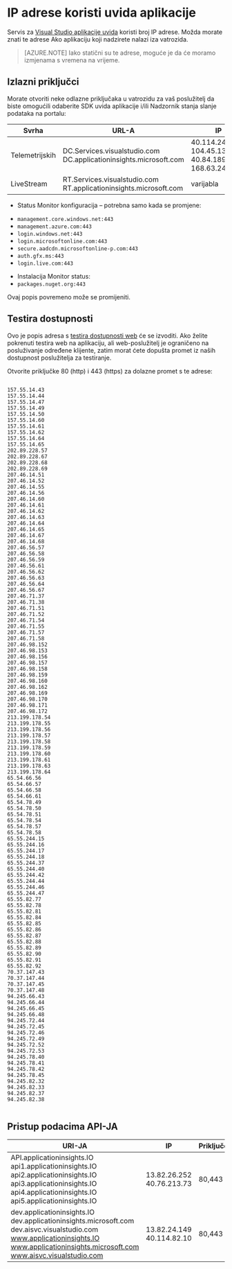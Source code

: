 <properties 
    pageTitle="IP adrese koristi aplikacije uvida | Microsoft Azure"
    description="Iznimke vatrozida poslužitelja potrebnih uvida aplikacije" 
    services="application-insights"
    documentationCenter=".net"
    authors="alancameronwills" 
    manager="douge"/>

<tags 
    ms.service="application-insights" 
    ms.workload="tbd" 
    ms.tgt_pltfrm="ibiza" 
    ms.devlang="na" 
    ms.topic="article" 
    ms.date="08/24/2016" 
    ms.author="awills"/>
 
# <a name="ip-addresses-used-by-application-insights"></a>IP adrese koristi uvida aplikacije

Servis za [Visual Studio aplikacije uvida](app-insights-overview.md) koristi broj IP adrese. Možda morate znati te adrese Ako aplikaciju koji nadzirete nalazi iza vatrozida.

> [AZURE.NOTE] Iako statični su te adrese, moguće je da će moramo izmjenama s vremena na vrijeme.


## <a name="outgoing-ports"></a>Izlazni priključci

Morate otvoriti neke odlazne priključaka u vatrozidu za vaš poslužitelj da biste omogućili odaberite SDK uvida aplikacije i/ili Nadzornik stanja slanje podataka na portalu:

|Svrha|URL-A|IP|Priključci
|---|---|---|---
| Telemetrijskih|DC.Services.visualstudio.com<br/>DC.applicationinsights.microsoft.com| 40.114.241.141<br/>104.45.136.42<br/>40.84.189.107<br/>168.63.242.221|443
|LiveStream|RT.Services.visualstudio.com<br/>RT.applicationinsights.microsoft.com |varijabla|443



+ Status Monitor konfiguracija – potrebna samo kada se promjene:
 -  `management.core.windows.net:443` 
 -  `management.azure.com:443`
 -  `login.windows.net:443`
 -  `login.microsoftonline.com:443`
 -  `secure.aadcdn.microsoftonline-p.com:443`
 -  `auth.gfx.ms:443`
 -  `login.live.com:443`
+ Instalacija Monitor status:
 +  `packages.nuget.org:443`

Ovaj popis povremeno može se promijeniti.

## <a name="availability-tests"></a>Testira dostupnosti

Ovo je popis adresa s [testira dostupnosti web](app-insights-monitor-web-app-availability.md) će se izvoditi. Ako želite pokrenuti testira web na aplikaciju, ali web-poslužitelj je ograničeno na posluživanje određene klijente, zatim morat ćete dopušta promet iz naših dostupnost poslužitelja za testiranje.

Otvorite priključke 80 (http) i 443 (https) za dolazne promet s te adrese:

```

157.55.14.43
157.55.14.44
157.55.14.47
157.55.14.49
157.55.14.50
157.55.14.60
157.55.14.61
157.55.14.62
157.55.14.64
157.55.14.65
202.89.228.57
202.89.228.67
202.89.228.68
202.89.228.69
207.46.14.51
207.46.14.52
207.46.14.55
207.46.14.56
207.46.14.60
207.46.14.61
207.46.14.62
207.46.14.63
207.46.14.64
207.46.14.65
207.46.14.67
207.46.14.68
207.46.56.57
207.46.56.58
207.46.56.59
207.46.56.61
207.46.56.62
207.46.56.63
207.46.56.64
207.46.56.67
207.46.71.37
207.46.71.38
207.46.71.51
207.46.71.52
207.46.71.54
207.46.71.55
207.46.71.57
207.46.71.58
207.46.98.152
207.46.98.153
207.46.98.156
207.46.98.157
207.46.98.158
207.46.98.159
207.46.98.160
207.46.98.162
207.46.98.169
207.46.98.170
207.46.98.171
207.46.98.172
213.199.178.54
213.199.178.55
213.199.178.56
213.199.178.57
213.199.178.58
213.199.178.59
213.199.178.60
213.199.178.61
213.199.178.63
213.199.178.64
65.54.66.56
65.54.66.57
65.54.66.58
65.54.66.61
65.54.78.49
65.54.78.50
65.54.78.51
65.54.78.54
65.54.78.57
65.54.78.58
65.55.244.15
65.55.244.16
65.55.244.17
65.55.244.18
65.55.244.37
65.55.244.40
65.55.244.42
65.55.244.44
65.55.244.46
65.55.244.47
65.55.82.77
65.55.82.78
65.55.82.81
65.55.82.84
65.55.82.85
65.55.82.86
65.55.82.87
65.55.82.88
65.55.82.89
65.55.82.90
65.55.82.91
65.55.82.92
70.37.147.43
70.37.147.44
70.37.147.45
70.37.147.48
94.245.66.43
94.245.66.44
94.245.66.45
94.245.66.48
94.245.72.44
94.245.72.45
94.245.72.46
94.245.72.49
94.245.72.52
94.245.72.53
94.245.78.40
94.245.78.41
94.245.78.42
94.245.78.45
94.245.82.32
94.245.82.33
94.245.82.37
94.245.82.38


```  

## <a name="data-access-api"></a>Pristup podacima API-JA



|URI-JA|IP|Priključci
|---|---|---
|API.applicationinsights.IO<br/>api1.applicationinsights.IO<br/>api2.applicationinsights.IO<br/>api3.applicationinsights.IO<br/>api4.applicationinsights.IO<br/>api5.applicationinsights.IO|13.82.26.252<br/>40.76.213.73|80,443
|dev.applicationinsights.IO<br/>dev.applicationinsights.microsoft.com<br/>dev.aisvc.visualstudio.com<br/>www.applicationinsights.IO<br/>www.applicationinsights.microsoft.com<br/>www.aisvc.visualstudio.com|13.82.24.149<br/>40.114.82.10|80,443





 
